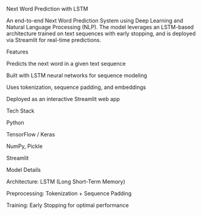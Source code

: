 Next Word Prediction with LSTM

An end-to-end Next Word Prediction System using Deep Learning and Natural Language Processing (NLP). The model leverages an LSTM-based architecture trained on text sequences with early stopping, and is deployed via Streamlit for real-time predictions.

Features

Predicts the next word in a given text sequence

Built with LSTM neural networks for sequence modeling

Uses tokenization, sequence padding, and embeddings

Deployed as an interactive Streamlit web app

Tech Stack

Python

TensorFlow / Keras

NumPy, Pickle

Streamlit

Model Details

Architecture: LSTM (Long Short-Term Memory)

Preprocessing: Tokenization + Sequence Padding

Training: Early Stopping for optimal performance
